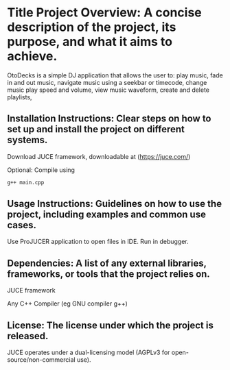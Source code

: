 # Title Project Overview: A concise description of the project, its purpose, and what it aims to achieve. 

OtoDecks is a simple DJ application that allows the user to: play music, fade in and out music, navigate music using a seekbar or timecode, change music play speed and volume, view music waveform, create and delete playlists,

## Installation Instructions: Clear steps on how to set up and install the project on different systems. 

Download JUCE framework, downloadable at (https://juce.com/)

Optional: Compile using
```bash
g++ main.cpp
```

## Usage Instructions: Guidelines on how to use the project, including examples and common use cases. 

Use ProJUCER application to open files in IDE. Run in debugger.  

## Dependencies: A list of any external libraries, frameworks, or tools that the project relies on. 

JUCE framework

Any C++ Compiler (eg GNU compiler g++) 

## License: The license under which the project is released. 

JUCE operates under a dual-licensing model (AGPLv3 for open-source/non-commercial use).
